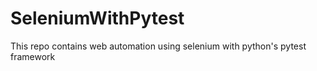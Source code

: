 # SeleniumWithPytest
This repo contains web automation using selenium with python's pytest framework
